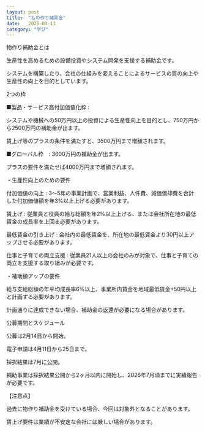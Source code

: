 ```yaml
---
layout: post
title:  "もの作り補助金"
date:   2025-03-11
category: "学び"
---
```


物作り補助金とは 

生産性を高めるための設備投資やシステム開発を支援する補助金です。

システムを構築したり、会社の仕組みを変えることによるサービスの質の向上や生産性の向上を目的としています。


2つの枠


■製品・サービス高付加価値化枠 : 

システムや機械への50万円以上の投資による生産性向上を目的とし、750万円から2500万円の補助金が出ます。

賃上げ等のプラスの条件を満たすと、3500万円まで増額されます。


■グローバル枠　: 3000万円の補助金が出ます。

プラスの要件を満たせば4000万円まで増額されます。


・生産性向上のための要件

付加価値の向上 : 3〜5年の事業計画で、営業利益、人件費、減価償却費を合計した付加価値額を年3%以上上げる必要があります。

賃上げ : 従業員と役員の給与総額を年2%以上上げる、または会社所在地の最低賃金の成長率を上回る必要があります。

最低賃金の引き上げ : 会社内の最低賃金を、所在地の最低賃金より30円以上アップさせる必要があります。

仕事と子育ての両立支援 : 従業員21人以上の会社のみが対象で、仕事と子育ての両立を支援する取り組みが必要です。


・補助額アップの要件

給与支給総額の年平均成長率6%以上、事業所内賃金を地域最低賃金+50円以上と計画する必要があります。

計画通りに達成できない場合、補助金の返還が必要になる場合があります。

公募期間とスケジュール

公募は2月14日から開始。

電子申請は4月11日から25日まで。

採択結果は7月に公開。

補助事業は採択結果公開から2ヶ月以内に開始し、2026年7月頃までに実績報告が必要です。

【注意点】

過去に物作り補助金を受けている場合、今回は対象外となることがあります。

賃上げ要件は業績が不安定な会社には厳しい場合があります。